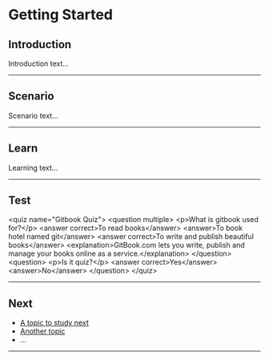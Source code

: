 # Getting Started

## Introduction

Introduction text...
***
## Scenario

Scenario text...
***
## Learn

Learning text...
***
## Test

&lt;quiz name=&quot;Gitbook Quiz&quot;&gt;
    &lt;question multiple&gt;
        &lt;p&gt;What is gitbook used for?&lt;/p&gt;
        &lt;answer correct&gt;To read books&lt;/answer&gt;
        &lt;answer&gt;To book hotel named git&lt;/answer&gt;
        &lt;answer correct&gt;To write and publish beautiful books&lt;/answer&gt;
        &lt;explanation&gt;GitBook.com lets you write, publish and manage your books online as a service.&lt;/explanation&gt;
    &lt;/question&gt;
    &lt;question&gt;
        &lt;p&gt;Is it quiz?&lt;/p&gt;
        &lt;answer correct&gt;Yes&lt;/answer&gt;
        &lt;answer&gt;No&lt;/answer&gt;
    &lt;/question&gt;
&lt;/quiz&gt;
***
## Next

 * [A topic to study next](en/topics/_topic/_unit/index.md)
 * [Another topic](en/topics/_topic/_unit/index.md)
 * ...
***